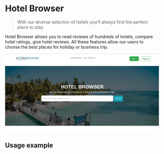 # Hotel Browser
> With our diverse selection of hotels you’ll always find the perfect place to stay.

Hotel Browser allows you to read reviews of hundreds of hotels, compare hotel ratings, give hotel reviews. All these features allow our users to choose the best places for holiday or business trip.

![](header.png)

## Usage example

